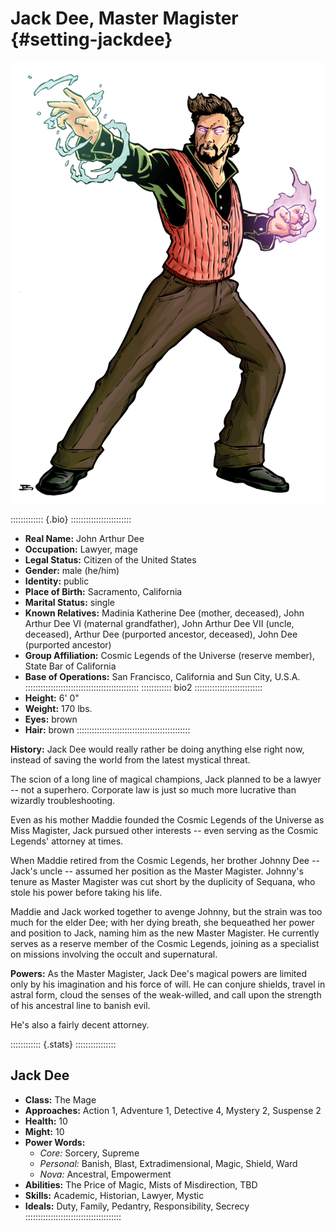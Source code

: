 # Jack Dee, Master Magister {#setting-jackdee}

![Jack Dee](art/jeshields/mage.png)

::::::::::::: {.bio} ::::::::::::::::::::::::
- **Real Name:** John Arthur Dee
- **Occupation:** Lawyer, mage
- **Legal Status:** Citizen of the United States
- **Gender:** male (he/him)
- **Identity:** public
- **Place of Birth:** Sacramento, California
- **Marital Status:** single
- **Known Relatives:** Madinia Katherine Dee (mother, deceased), John Arthur Dee VI (maternal grandfather), John Arthur Dee VII (uncle, deceased), Arthur Dee (purported ancestor, deceased), John Dee (purported ancestor)
- **Group Affiliation:** Cosmic Legends of the Universe (reserve member), State Bar of California
- **Base of Operations:** San Francisco, California and Sun City, U.S.A.
:::::::::::::::::::::::::::::::::::::::::::::
:::::::::::: bio2 :::::::::::::::::::::::::::
- **Height:** 6' 0"
- **Weight:** 170 lbs.
- **Eyes:** brown
- **Hair:** brown
:::::::::::::::::::::::::::::::::::::::::::::
 
**History:**
Jack Dee would really rather be doing anything else right now, instead of
saving the world from the latest mystical threat.

The scion of a long line of magical champions, Jack planned to be a lawyer --
not a superhero. Corporate law is just so much more lucrative than 
wizardly troubleshooting.

Even as his mother Maddie founded the Cosmic Legends of the Universe as Miss Magister,
Jack pursued other interests -- even serving as the Cosmic Legends' attorney
at times. 

When Maddie retired from the Cosmic Legends, her brother Johnny Dee -- Jack's uncle -- 
assumed her position as the Master Magister. Johnny's tenure as Master Magister was
cut short by the duplicity of Sequana, who stole his power before taking his life.

Maddie and Jack worked together to avenge Johnny, but the strain was too much for
the elder Dee; with her dying breath, she bequeathed her power and position to
Jack, naming him as the new Master Magister. He currently serves as a reserve member
of the Cosmic Legends, joining as a specialist on missions involving the occult and
supernatural.

**Powers:**
As the Master Magister, Jack Dee's magical powers are limited only by his imagination
and his force of will. He can conjure shields, travel in astral form, cloud the
senses of the weak-willed, and call upon the strength of his ancestral line to
banish evil.

He's also a fairly decent attorney.

:::::::::::: {.stats} ::::::::::::::::
## Jack Dee

- **Class:** The Mage
- **Approaches:** Action 1, Adventure 1, Detective 4, Mystery 2, Suspense 2
- **Health:** 10
- **Might:** 10
- **Power Words:**
  - *Core:* Sorcery, Supreme
  - *Personal:* Banish, Blast, Extradimensional, Magic, Shield, Ward
  - *Nova:* Ancestral, Empowerment
- **Abilities:** The Price of Magic, Mists of Misdirection, TBD
- **Skills:** Academic, Historian, Lawyer, Mystic
- **Ideals:** Duty, Family, Pedantry, Responsibility, Secrecy
::::::::::::::::::::::::::::::::::::::
